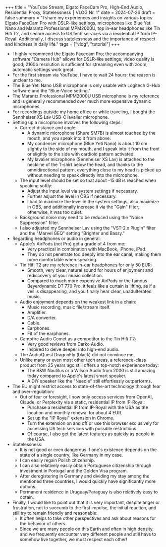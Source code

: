 +++
title = "YouTube Stream, Elgato FaceCam Pro, High-End Audio, Residential Proxy, Statelessness ⎮ VLOG Nr. 1"
date = 2024-07-26
draft = false
summary = "I share my experiences and insights on various topics: Elgato FaceCam Pro with DSLR-like settings, microphones like Blue Yeti Nano and Marantz Professional MPM2000U, top in-ear headphones like Tin Hifi T2, and secure access to US tech services via a residential IP from IP-Royal. Additionally, I discuss statelessness and the importance of respect and kindness in daily life."
tags = ["vlog", "tutorial"]
+++


- I highly recommend the Elgato Facecam Pro; the accompanying software "Camera Hub" allows for DSLR-like settings; video quality is good; 2160p resolution is sufficient for streaming even with zoom; automatic settings work great.
- For the first stream via YouTube, I have to wait 24 hours; the reason is unclear to me.
- The Blue Yeti Nano USB microphone is only usable with Logitech G-Hub software and the "Blue-Voice setting."
- The Marantz Professional MPM2000U USB microphone is my reference and is generally recommended over much more expensive dynamic microphones.
- For recordings outside my home office or while traveling, I bought the Sennheiser XS Lav USB-C lavalier microphone.
- Setting up a microphone involves the following steps:
  - Correct distance and angle:
    - A dynamic microphone (Shure SM7B) is almost touched by the mouth, and you speak into it from above.
    - My condenser microphone (Blue Yeti Nano) is about 10 cm slightly to the side of my mouth, and I speak into it from the front or slightly to the side with cardioid pattern activated.
    - My lavalier microphone (Sennheiser XS Lav) is attached to the neckline of the T-shirt below the head, and thanks to the omnidirectional pattern, everything close to my head is picked up without needing to speak directly into the microphone.
  - The input level should be set so that about -15 dB is reached when speaking softly:
    - Adjust the input level via system settings if necessary.
    - Further adjust the level in OBS if necessary.
    - I had to maximize the level in the system settings, also maximize in OBS, and additionally increase it via the "Gain" filter; otherwise, it was too quiet.
  - Background noise may need to be reduced using the "Noise Suppression" filter.
  - I also adjusted my Sennheiser Lav using the "VST-2.x Plugin" filter and the "Marvel GEQ" setting "Brighter and Bassy."
- Regarding headphones or audio in general:
  - Apple's AirPods (not Pro) get a grade of 4 from me:
    - Very practical in combination with MacBook, iPhone, iPad.
    - They do not penetrate too deeply into the ear canal, making them more comfortable when speaking.
  - Tin Hifi T2 are my reference in-ear headphones for only 50 EUR:
    - Smooth, very clear, natural sound for hours of enjoyment and rediscovery of your music collection.
    - Compared to much more expensive AirPods or the famous Beyerdynamic DT 770 Pro, it feels like a curtain is lifting, as if a veil is disappearing, and you finally hear clear, unadulterated music.
  - Audio enjoyment depends on the weakest link in a chain:
    - Music recording, music file/stream itself.
    - Amplifier.
    - D/A converter.
    - Cable.
    - Earphones.
    - Fit of the earphones.
  - Campfire Audio Comet as a competitor to the Tin Hifi T2:
    - Very good reviews from Darko Audio.
    - Inspired to delve deeper into high-end audio.
  - The AudioQuest DragonFly (black) did not convince me.
  - Unlike many or even most other tech areas, a reference-class product from 25 years ago still offers a top-notch experience today:
    - The B&W Nautilus or a Wilson Audio from 2000 is still amazing today compared to Apple's latest smart speaker.
    - A DIY speaker like the "Needle" still effortlessly outperforms.
- The EU might restrict access to state-of-the-art technology through fear and over-regulation:
  - Out of fear or foresight, I now only access services from OpenAI, Claude, or Perplexity via a static, residential IP from IP-Royal:
    - Purchase a residential IP from IP-Royal with the USA as the location and monthly renewal for about 4 EUR.
    - Set up the "IP Royal" extension in Chrome.
    - Turn the extension on and off or use this browser exclusively for accessing US tech services with possible restrictions.
    - Of course, I also get the latest features as quickly as people in the USA.
- Statelessness:
  - It is not good or even dangerous if one's existence depends on the state of a single country, like Germany in my case.
  - I can easily regain Polish citizenship.
  - I can also relatively easily obtain Portuguese citizenship through investment in Portugal and the Golden Visa program.
  - After deregistering in Germany and dividing my stay among the mentioned three countries, I would quickly have significantly more options.
  - Permanent residence in Uruguay/Paraguay is also relatively easy to obtain.
- Finally, I would like to point out that it is very important, despite anger or frustration, not to succumb to the first impulse, the initial reaction, and still try to remain friendly and reasonable:
  - It often helps to take other perspectives and ask about reasons for the behavior of others.
  - Since we are many people on this Earth and often in high density, and we frequently encounter very different people and still have to somehow live together, we must respect each other!